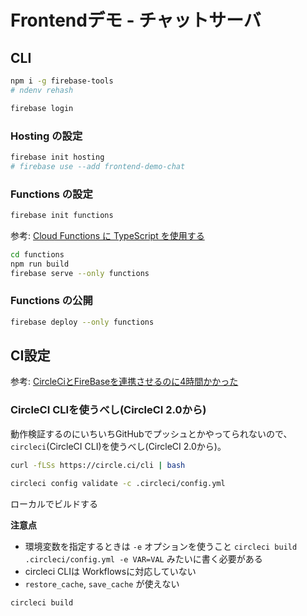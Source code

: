 # Frontendデモ - チャットサーバ

## CLI

```sh
npm i -g firebase-tools
# ndenv rehash
```

```sh
firebase login
```

### Hosting の設定

```sh
firebase init hosting
# firebase use --add frontend-demo-chat
```

### Functions の設定

```sh
firebase init functions
```

参考: [Cloud Functions に TypeScript を使用する](https://firebase.google.com/docs/functions/typescript?hl=ja)

```sh
cd functions
npm run build
firebase serve --only functions
```

### Functions の公開

```sh
firebase deploy --only functions
```

## CI設定

参考: [CircleCiとFireBaseを連携させるのに4時間かかった](https://qiita.com/hp_kj/items/bcf553715b1e441c216f)

### CircleCI CLIを使うべし(CircleCI 2.0から)

動作検証するのにいちいちGitHubでプッシュとかやってられないので、
`circleci`(CircleCI CLI)を使うべし(CircleCI 2.0から)。

```sh
curl -fLSs https://circle.ci/cli | bash

circleci config validate -c .circleci/config.yml
```

ローカルでビルドする

**注意点**

* 環境変数を指定するときは `-e` オプションを使うこと
  `circleci build .circleci/config.yml -e VAR=VAL` みたいに書く必要がある
* circleci CLIは Workflowsに対応していない
* `restore_cache`, `save_cache` が使えない

```sh
circleci build
```
